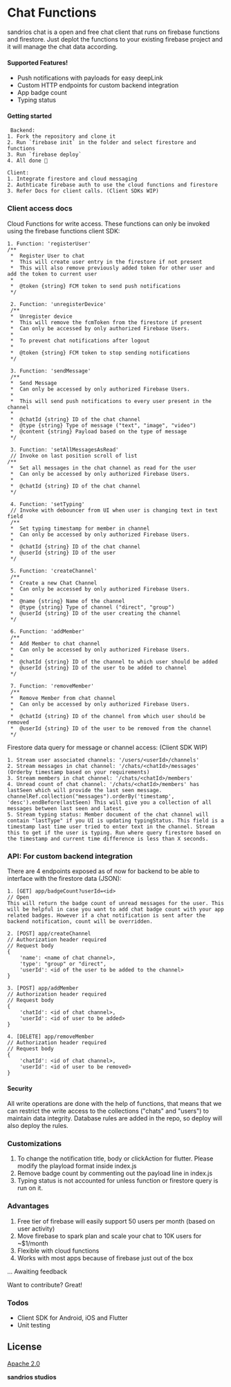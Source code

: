 # Chat Functions

sandrios chat is a open and free chat client that runs on firebase functions and firestore. Just deplot the functions to your existing firebase project and it will manage the chat data according.

#### Supported Features!

  - Push notifications with payloads for easy deepLink
  - Custom HTTP endpoints for custom backend integration
  - App badge count
  - Typing status

#### Getting started
     Backend:
    1. Fork the repository and clone it
    2. Run `firebase init` in the folder and select firestore and functions
    3. Run `firebase deploy`
    4. All done 🎉

    Client:
    1. Integrate firestore and cloud messaging
    2. Authticate firebase auth to use the cloud functions and firestore
    3. Refer Docs for client calls. (Client SDKs WIP)

### Client access docs

Cloud Functions for write access. These functions can only be invoked using the firebase functions client SDK:
```
1. Function: 'registerUser'
/**
 *  Register User to chat
 *  This will create user entry in the firestore if not present
 *  This will also remove previously added token for other user and add the token to current user
 * 
 *  @token {string} FCM token to send push notifications
 */
 
 2. Function: 'unregisterDevice'
 /**
 *  Unregister device
 *  This will remove the fcmToken from the firestore if present
 *  Can only be accessed by only authorized Firebase Users.
 * 
 *  To prevent chat notifications after logout
 * 
 *  @token {string} FCM token to stop sending notifications
 */
 
 3. Function: 'sendMessage'
 /**
 *  Send Message
 *  Can only be accessed by only authorized Firebase Users.
 * 
 *  This will send push notifications to every user present in the channel
 * 
 *  @chatId {string} ID of the chat channel
 *  @type {string} Type of message ("text", "image", "video")
 *  @content {string} Payload based on the type of message
 */
 
 3. Function: 'setAllMessagesAsRead'
 // Invoke on last position scroll of list
/**
 *  Set all messages in the chat channel as read for the user
 *  Can only be accessed by only authorized Firebase Users.
 * 
 *  @chatId {string} ID of the chat channel
 */
 
 4. Function: 'setTyping'
 // Invoke with debouncer from UI when user is changing text in text field
 /**
 *  Set typing timestamp for member in channel
 *  Can only be accessed by only authorized Firebase Users.
 * 
 *  @chatId {string} ID of the chat channel
 *  @userId {string} ID of the user
 */
 
 5. Function: 'createChannel'
 /**
 *  Create a new Chat Channel
 *  Can only be accessed by only authorized Firebase Users.
 * 
 *  @name {string} Name of the channel
 *  @type {string} Type of channel ("direct", "group")
 *  @userId {string} ID of the user creating the channel
 */
 
 6. Function: 'addMember'
 /**
 *  Add Member to chat channel
 *  Can only be accessed by only authorized Firebase Users.
 * 
 *  @chatId {string} ID of the channel to which user should be added
 *  @userId {string} ID of the user to be added to channel
 */
 
 7. Function: 'removeMember'
 /**
 *  Remove Member from chat channel
 *  Can only be accessed by only authorized Firebase Users.
 * 
 *  @chatId {string} ID of the channel from which user should be removed
 *  @userId {string} ID of the user to be removed from the channel
 */
```

Firestore data query for message or channel access: (Client SDK WIP)
```
1. Stream user associated channels: '/users/<userId>/channels'
2. Stream messages in chat channel: '/chats/<chatId>/messages' (Orderby timestamp based on your requirements)
3. Stream members in chat channel: '/chats/<chatId>/members' 
4. Unread count of chat channel: '/chats/<chatId>/members' has lastSeen which will provide the last seen message. channelRef.collection("messages").orderBy('timestamp', 'desc').endBefore(lastSeen) This will give you a collection of all messages between last seen and latest.
5. Stream typing status: Member document of the chat channel will contain "lastType" if you UI is updating typingStatus. This field is a timestamp last time user tried to enter text in the channel. Stream this to get if the user is typing. Run where query firestore based on the timestamp and current time difference is less than X seconds.

```

### API: For custom backend integration

There are 4 endpoints exposed as of now for backend to be able to interface with the firestore data (JSON):

```
1. [GET] app/badgeCount?userId=<id> 
// Open
This will return the badge count of unread messages for the user. This will be helpful in case you want to add chat badge count with your app related badges. However if a chat notification is sent after the backend notification, count will be overridden.

2. [POST] app/createChannel
// Authorization header required
// Request body
{
    'name': <name of chat channel>,
    'type': "group" or "direct",
    'userId': <id of the user to be added to the channel>
}

3. [POST] app/addMember
// Authorization header required
// Request body
{
    'chatId': <id of chat channel>,
    'userId': <id of user to be added>
}

4. [DELETE] app/removeMember
// Authorization header required
// Request body
{
    'chatId': <id of chat channel>,
    'userId': <id of user to be removed>
}
```

#### Security
All write operations are done with the help of functions, that means that we can restrict the write access to the collections ("chats" and "users") to maintain data integrity.
Database rules are added in the repo, so deploy will also deploy the rules.

### Customizations
1. To change the notification title, body or clickAction for flutter. Please modify the playload format inside index.js
2. Remove badge count by commenting out the payload line in index.js
3. Typing status is not accounted for unless function or firestore query is run on it.

### Advantages

1. Free tier of firebase will easily support 50 users per month (based on user activity)
2. Move firebase to spark plan and scale your chat to 10K users for ~$1/month
3. Flexible with cloud functions
4. Works with most apps because of firebase just out of the box

... Awaiting feedback

Want to contribute? Great!

### Todos

 - Client SDK for Android, iOS and Flutter
 - Unit testing

License
------

[Apache 2.0](https://www.apache.org/licenses/LICENSE-2.0)

**sandrios studios**


